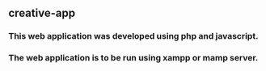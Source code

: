 ## creative-app

### This web application was developed using php and javascript.

### The web application is to be run using xampp or mamp server.
